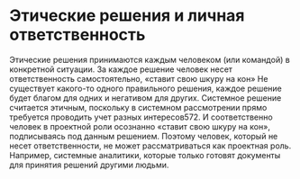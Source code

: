 # Этические решения и личная ответственность

Этические решения принимаются каждым человеком (или командой) в конкретной ситуации. За каждое решение человек несет ответственность самостоятельно, «ставит свою шкуру на кон» Не существует какого-то одного правильного решения, каждое решение будет благом для одних и негативом для других. 
Системное решение считается этичным, поскольку в системном рассмотрении прямо требуется проводить учет разных интересов572. И соответственно человек в проектной роли осознанно «ставит свою шкуру на кон», подписываясь под данным решением. Поэтому человек, который не несет ответственности, не может рассматриваться как проектная роль. Например, системные аналитики, которые только готовят документы для принятия решений другими людьми.
